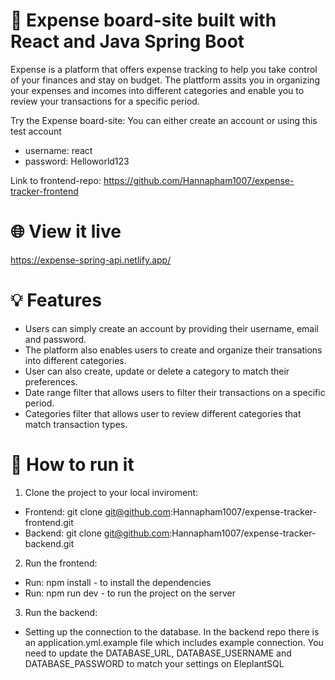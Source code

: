 # 💼 Expense board-site built with React and Java Spring Boot 
Expense is a platform that offers expense tracking to help you take control of your finances and stay on budget. The plattform assits you in organizing your expenses and incomes into different categories and enable you to review your transactions for a specific period. 

Try the Expense board-site: You can either create an account or using this test account 
* username: react
* password: Helloworld123

Link to frontend-repo: https://github.com/Hannapham1007/expense-tracker-frontend

# 🌐 View it live 
https://expense-spring-api.netlify.app/

# 💡 Features
* Users can simply create an account by providing their username, email and password.
* The platform also enables users to create and organize their transations into different categories.
* User can also create, update or delete a category to match their preferences. 
* Date range filter that allows users to filter their transactions on a specific period.
* Categories filter that allows user to review different categories that match transaction types.
  
# 🔧 How to run it 
1. Clone the project to your local inviroment:
* Frontend: git clone git@github.com:Hannapham1007/expense-tracker-frontend.git
* Backend: git clone git@github.com:Hannapham1007/expense-tracker-backend.git

2. Run the frontend:
* Run: npm install - to install the dependencies
* Run: npm run dev - to run the project on the server

3. Run the backend:
* Setting up the connection to the database. In the backend repo there is an application.yml.example file which includes example connection. You need to update the DATABASE_URL, DATABASE_USERNAME and DATABASE_PASSWORD to match your settings on EleplantSQL

   
